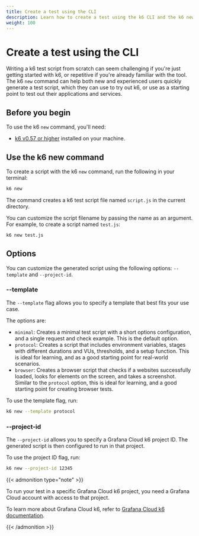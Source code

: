 ```yaml
---
title: Create a test using the CLI
description: Learn how to create a test using the k6 CLI and the k6 new command.
weight: 100
---
```


# Create a test using the CLI

Writing a k6 test script from scratch can seem challenging if you're just getting started with k6, or repetitive if you're already familiar with the tool. The k6 `new` command can help both new and experienced users quickly generate a test script, which they can use to try out k6, or use as a starting point to test out their applications and services.

## Before you begin

To use the k6 `new` command, you'll need:

- [k6 v0.57 or higher](https://grafana.com/docs/k6/<K6_VERSION>/set-up/install-k6/) installed on your machine.

## Use the k6 new command

To create a script with the k6 `new` command, run the following in your terminal:

```bash
k6 new
```

The command creates a k6 test script file named `script.js` in the current directory.

You can customize the script filename by passing the name as an argument. For example, to create a script named `test.js`:

```bash
k6 new test.js
```

## Options

You can customize the generated script using the following options: `--template` and `--project-id`.

### --template

The `--template` flag allows you to specify a template that best fits your use case.

The options are:

- `minimal`: Creates a minimal test script with a short options configuration, and a single request and check example. This is the default option.
- `protocol`: Creates a script that includes environment variables, stages with different durations and VUs, thresholds, and a setup function. This is ideal for learning, and as a good starting point for real-world scenarios.
- `browser`: Creates a browser script that checks if a websites successfully loaded, looks for elements on the screen, and takes a screenshot. Similar to the `protocol` option, this is ideal for learning, and a good starting point for creating browser tests.

To use the template flag, run:

```bash
k6 new --template protocol
```

### --project-id

The `--project-id` allows you to specify a Grafana Cloud k6 project ID. The generated script is then configured to run in that project.

To use the project ID flag, run:

```bash
k6 new --project-id 12345
```

{{< admonition type="note" >}}

To run your test in a specific Grafana Cloud k6 project, you need a Grafana Cloud account with access to that project.

To learn more about Grafana Cloud k6, refer to [Grafana Cloud k6 documentation](https://grafana.com/docs/grafana-cloud/testing/k6/).

{{< /admonition >}}

